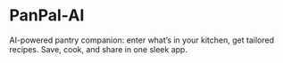 # PanPal-AI
AI-powered pantry companion: enter what’s in your kitchen, get tailored recipes. Save, cook, and share in one sleek app.
